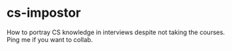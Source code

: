 # cs-impostor
How to portray CS knowledge in interviews despite not taking the courses. Ping me if you want to collab.
